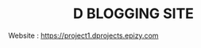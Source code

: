 <h1 align='center'>
    D BLOGGING SITE
</h1>

<p>
    Website : 
    <a href='https://project1.dprojects.epizy.com' target='__blank'>
        https://project1.dprojects.epizy.com
    </a>
</p>
